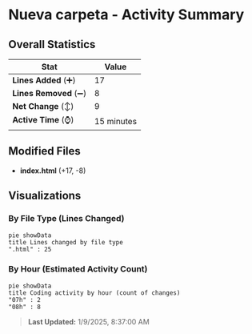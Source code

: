 # Nueva carpeta - Activity Summary 

## Overall Statistics

| Stat                   | Value                                                             |
| ---------------------- | ----------------------------------------------------------------- |
| **Lines Added** (➕)   | 17                                          |
| **Lines Removed** (➖) | 8                                        |
| **Net Change** (↕)    | 9                |
| **Active Time** (⌚)   | 15 minutes |


## Modified Files
- **index.html** (+17, -8)

## Visualizations

### By File Type (Lines Changed)

```mermaid
pie showData
title Lines changed by file type
".html" : 25
```

### By Hour (Estimated Activity Count)

```mermaid
pie showData
title Coding activity by hour (count of changes)
"07h" : 2
"08h" : 8
```


> **Last Updated:** 1/9/2025, 8:37:00 AM